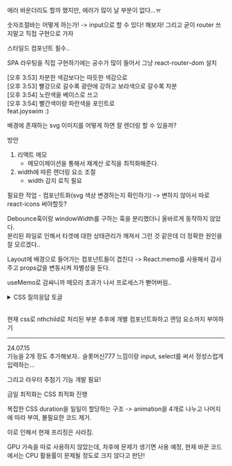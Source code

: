 에러 바운더리도 할까 했지만, 에러가 많이 날 부분이 없다...ㅠ

숫자조절바는 어떻게 하는가! -> input으로 할 수 있다! 해보자!
그리고 굳이 router 쓰지말고 직접 구현으로 가자

스타일드 컴포넌트 필수..

SPA 라우팅을 직접 구현하기에는 공수가 많이 들어서 그냥 react-router-dom 설치

[오후 3:53] 차분한 색감보다는 따듯한 색감으로<br>
[오후 3:53] 빨강으로 갈수록 광란에 강하고 보라색으로 갈수록 차분<br>
[오후 3:54] 노란색을 베이스로 쓰고<br>
[오후 3:54] 빨간색이랑 파란색을 포인트로<br>
feat.joyswim :)

배경에 존재하는 svg 이미지를 어떻게 하면 잘 렌더링 할 수 있을까?

방안

1. 리액트 메모
   - 메모이제이션을 통해서 재계산 로직을 최적화해준다.
2. width에 따른 렌더링 요소 조절
   - width 감지 로직 필요

필요한 작업 - 컴포넌트화(svg 색상 변경하는지 확인하기) -> 변하지 않아서 따로 react-icons 써야할듯?

Debounce훅이랑 windowWidth를 구하는 훅을 분리했더니 올바르게 동작하지 않았다.<br >
분리된 파일로 인해서 타겟에 대한 상태관리가 깨져서 그런 것 같은데 더 정확한 원인을 잘 모르겠다..

Layout에 배경으로 들어가는 컴포넌트들이 겹친다 -> React.memo를 사용해서 감사주고 props값을 변동시켜 차별성을 둔다.

useMemo로 감싸니까 메모리 초과가 나서 프로세스가 뻗어버림..

<details>
<summary>CSS 질의응답 토글</summary>
<div markdown="1">

색상
재미있고 익살스러운 사이트를 만들기 위해 오렌지 계열의 배경과 라이트모드 및 다크모드를 지원하려면 가독성과 조화를 고려한 색상 조합이 중요합니다. 아래는 추천하는 색상 조합입니다.

### 라이트 모드

- **배경색**: 밝은 오렌지 계열 (#FFE5B4)
- **글씨 색상**: 진한 갈색 (#5A3E36) 또는 검정 (#000000)
- **기타 색상**: 밝은 회색 (#F0F0F0) 또는 하이라이트 색상 (#FFD700, 황금색)

### 다크 모드

- **배경색**: 어두운 오렌지 계열 (#FF8C00)
- **글씨 색상**: 밝은 흰색 (#FFFFFF) 또는 연한 회색 (#D3D3D3)
- **기타 색상**: 어두운 회색 (#2F2F2F) 또는 하이라이트 색상 (#FFD700, 황금색)

### CSS 예시

```css
/* 라이트 모드 */
body.light-mode {
  background-color: #ffe5b4;
  color: #5a3e36;
}

body.light-mode .highlight {
  background-color: #ffd700;
}

/* 다크 모드 */
body.dark-mode {
  background-color: #ff8c00;
  color: #ffffff;
}

body.dark-mode .highlight {
  background-color: #ffd700;
}

/* 공통 스타일 */
.floating-element {
  position: absolute;
  animation: float 5s infinite;
}

/* 색상표에 있는 요소들 */
.color-1 {
  background-color: #ff0000;
}
.color-2 {
  background-color: #00ff00;
}
.color-3 {
  background-color: #0000ff;
}
.color-4 {
  background-color: #ff00ff;
}
.color-5 {
  background-color: #00ffff;
}
.color-6 {
  background-color: #ffa500;
}
.color-7 {
  background-color: #800080;
}
.color-8 {
  background-color: #008000;
}
.color-9 {
  background-color: #ffc0cb;
}
.color-10 {
  background-color: #ff5733;
}
.color-11 {
  background-color: #33ff57;
}
.color-12 {
  background-color: #5733ff;
}
.color-13 {
  background-color: #33ffff;
}
.color-14 {
  background-color: #ff33ff;
}
.color-15 {
  background-color: #33ffaa;
}
.color-16 {
  background-color: #aa33ff;
}
.color-17 {
  background-color: #33aaff;
}
.color-18 {
  background-color: #ffa733;
}
.color-19 {
  background-color: #733fff;
}

@keyframes float {
  0% {
    transform: translateY(0);
  }
  50% {
    transform: translateY(-20px);
  }
  100% {
    transform: translateY(0);
  }
}
```

이렇게 하면 배경색과 글씨 색상이 잘 어우러지면서도 가독성을 유지할 수 있습니다. 또한, 떠다니는 요소들의 색상이 배경과 잘 어울리도록 조정되어 재미있고 익살스러운 느낌을 줄 수 있습니다.
<br />
답변2<br />
더 어두운 다크모드 색상을 사용하여 눈의 피로를 줄이는 것이 좋습니다. 다음은 좀 더 어두운 다크모드 색상 조합입니다.

### 다크 모드

- **배경색**: 어두운 오렌지 계열 (#4E342E)
- **글씨 색상**: 밝은 흰색 (#FFFFFF) 또는 연한 회색 (#D3D3D3)
- **기타 색상**: 어두운 회색 (#2F2F2F) 또는 하이라이트 색상 (#FFD700, 황금색)

### CSS 예시

```css
/* 라이트 모드 */
body.light-mode {
  background-color: #ffe5b4;
  color: #5a3e36;
}

body.light-mode .highlight {
  background-color: #ffd700;
}

/* 다크 모드 */
body.dark-mode {
  background-color: #4e342e;
  color: #ffffff;
}

body.dark-mode .highlight {
  background-color: #ffd700;
}

/* 공통 스타일 */
.floating-element {
  position: absolute;
  animation: float 5s infinite;
}

/* 색상표에 있는 요소들 */
.color-1 {
  background-color: #ff0000;
}
.color-2 {
  background-color: #00ff00;
}
.color-3 {
  background-color: #0000ff;
}
.color-4 {
  background-color: #ff00ff;
}
.color-5 {
  background-color: #00ffff;
}
.color-6 {
  background-color: #ffa500;
}
.color-7 {
  background-color: #800080;
}
.color-8 {
  background-color: #008000;
}
.color-9 {
  background-color: #ffc0cb;
}
.color-10 {
  background-color: #ff5733;
}
.color-11 {
  background-color: #33ff57;
}
.color-12 {
  background-color: #5733ff;
}
.color-13 {
  background-color: #33ffff;
}
.color-14 {
  background-color: #ff33ff;
}
.color-15 {
  background-color: #33ffaa;
}
.color-16 {
  background-color: #aa33ff;
}
.color-17 {
  background-color: #33aaff;
}
.color-18 {
  background-color: #ffa733;
}
.color-19 {
  background-color: #733fff;
}

@keyframes float {
  0% {
    transform: translateY(0);
  }
  50% {
    transform: translateY(-20px);
  }
  100% {
    transform: translateY(0);
  }
}
```

이렇게 하면 다크 모드에서 배경색이 더 어두워지면서 눈의 피로를 줄일 수 있습니다. 밝은 글씨 색상과 조화를 이루어 가독성을 유지할 수 있습니다.

</div>
</details>
<br />

현재 css로 nthchild로 처리된 부분 추후에 개별 컴포넌트화하고 랜덤 요소까지 부여하기

---

24.07.15<br >
기능을 2개 정도 추가해보자..
슬롯머신777 느낌이랑 input, select를 써서 정성스럽게 입력하는...

그리고 라우터 추첨기 기능 개발 필요!

금일 최적화는 CSS 최적화 진행

복잡한 CSS duration을 일일이 할당하는 구조 -> animation을 4개로 나누고 나머지에 따라 부여, 불필요한 코드 제거.

이로 인해서 현재 프리징은 사라짐.

GPU 가속을 따로 사용하지 않았는데, 차후에 문제가 생기면 사용 예정, 현재 바꾼 코드에서는 CPU 활용률이 문제될 정도로 크지 않다고 판단!
